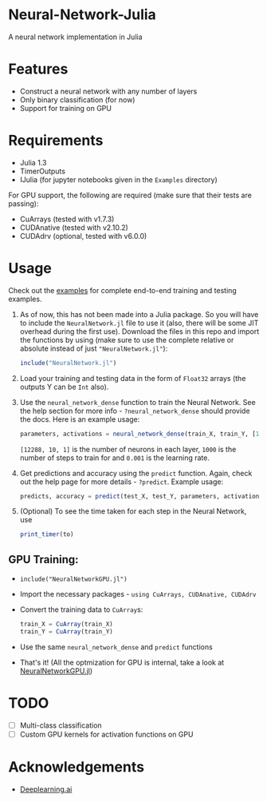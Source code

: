 # Neural-Network-Julia

A neural network implementation in Julia

# Features

 - Construct a neural network with any number of layers
 - Only binary classification (for now)
 - Support for training on GPU

# Requirements

 - Julia 1.3
 - TimerOutputs
 - IJulia (for jupyter notebooks given in the `Examples` directory)
 
For GPU support, the following are required (make sure that their tests are passing):
 - CuArrays (tested with v1.7.3)
 - CUDAnative (tested with v2.10.2)
 - CUDAdrv (optional, tested with v6.0.0)

# Usage

Check out the [examples](./Examples) for complete end-to-end training and testing examples.

1. As of now, this has not been made into a Julia package. So you will have to include the `NeuralNetwork.jl` file to use it (also, there will be some JIT overhead during the first use). Download the files in this repo and import the functions by using (make sure to use the complete relative or absolute instead of just `"NeuralNetwork.jl"`):
    ```julia
    include("NeuralNetwork.jl")
    ```

2. Load your training and testing data in the form of `Float32` arrays (the outputs Y can be `Int` also).

3. Use the `neural_network_dense` function to train the Neural Network. See the help section for more info - `?neural_network_dense` should provide the docs. Here is an example usage:
    ```julia
    parameters, activations = neural_network_dense(train_X, train_Y, [12288, 10, 1], 1000, 0.001)
    ```
    
    `[12288, 10, 1]` is the number of neurons in each layer, `1000` is the number of steps to train for and `0.001` is the learning rate.

4. Get predictions and accuracy using the `predict` function. Again, check out the help page for more details - `?predict`. Example usage:
    ```julia
    predicts, accuracy = predict(test_X, test_Y, parameters, activations)
    ```
5. (Optional) To see the time taken for each step in the Neural Network, use
    ```julia
    print_timer(to)
    ```

## GPU Training:

 - `include("NeuralNetworkGPU.jl")`
 - Import the necessary packages - `using CuArrays, CUDAnative, CUDAdrv`
 - Convert the training data to `CuArray`s:

    ```julia
    train_X = CuArray(train_X)
    train_Y = CuArray(train_Y)
    ```
 - Use the same `neural_network_dense` and `predict` functions
 - That's it! (All the optmization for GPU is internal, take a look at [NeuralNetworkGPU.jl](NeuralNetworkGPU.jl))

# TODO

 - [ ] Multi-class classification
 - [ ] Custom GPU kernels for activation functions on GPU

# Acknowledgements

 - [Deeplearning.ai](https://www.deeplearning.ai/)
